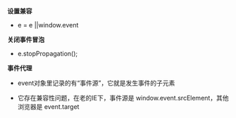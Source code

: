 **设置兼容**

* e = e ||window.event

**关闭事件冒泡**

* e.stopPropagation();

**事件代理**

* event对象里记录的有“事件源”，它就是发生事件的子元素

* 它存在兼容性问题，在老的IE下，事件源是 window.event.srcElement，其他浏览器是 event.target
